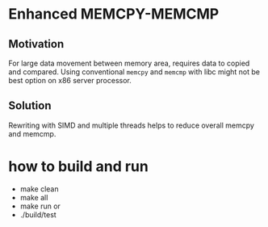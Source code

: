 # Enhanced MEMCPY-MEMCMP

## Motivation
For large data movement between memory area, requires data to copied and compared.
Using conventional `memcpy` and `memcmp` with libc might not be best option on x86 server processor.

## Solution
Rewriting with SIMD and multiple threads helps to reduce overall memcpy and memcmp.

# how to build and run
 - make clean
 - make all
 - make run or
 - ./build/test
